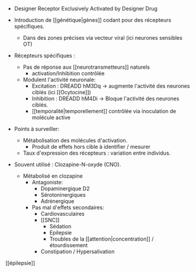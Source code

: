 - Designer Receptor Exclusively Activated by Designer Drug

- Introduction de [[génétique|gènes]] codant pour des récepteurs spécifiques.
	- Dans des zones précises via vecteur viral (ici neurones sensibles OT)

- Récepteurs spécifiques :
	- Pas de réponse aux [[neurotransmetteurs]] naturels 
		- activation/Inhibition contrôlée
	- Modulent l'activité neuronale:
		- Excitation : DREADD hM3Dq -> augmente l'activité des neurones ciblés (ici [[Ocytocine]])
		- Inhibition : DREADD hM4Di -> Bloque l'activité des neurones ciblés. 
		- [[temporalité|temporellement]] contrôlée via inoculation de molécule active

- Points à surveiller:
	- Métabolisation des molécules d'activation.
		- Produit de effets hors cible à identifier / mesurer 
	- Taux d'expression des récepteurs : variation entre individus. 

- Souvent utilisé : Clozapine-N-oxyde (CNO).
	- Métabolisé en clozapine
		- Antagoniste:
			- Dopaminergique D2 
			- Sérotoninergiques
			- Adrénergique
		- Pas mal d'effets secondaires:
			- Cardiovasculaires
			- [[SNC]]
				- Sédation
				- Epilepsie
				- Troubles de la [[attention|concentration]] / étourdissement
			- Constipation / Hypersalivation

[[épilepsie]] 